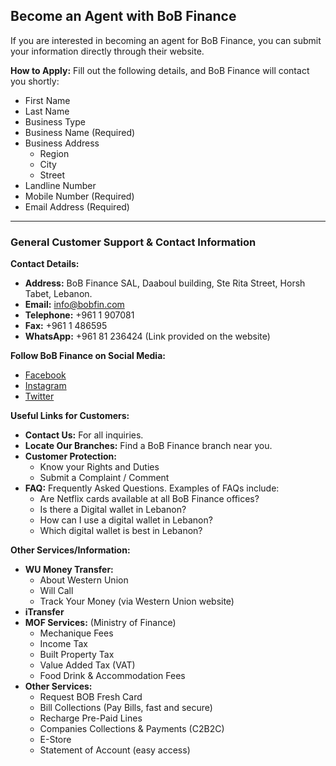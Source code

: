 ## Become an Agent with BoB Finance

If you are interested in becoming an agent for BoB Finance, you can submit your information directly through their website.

**How to Apply:**
Fill out the following details, and BoB Finance will contact you shortly:
*   First Name
*   Last Name
*   Business Type
*   Business Name (Required)
*   Business Address
    *   Region
    *   City
    *   Street
*   Landline Number
*   Mobile Number (Required)
*   Email Address (Required)

---

### General Customer Support & Contact Information

**Contact Details:**
*   **Address:** BoB Finance SAL, Daaboul building, Ste Rita Street, Horsh Tabet, Lebanon.
*   **Email:** info@bobfin.com
*   **Telephone:** +961 1 907081
*   **Fax:** +961 1 486595
*   **WhatsApp:** +961 81 236424 (Link provided on the website)

**Follow BoB Finance on Social Media:**
*   [Facebook](https://www.facebook.com/BobFinanceSal)
*   [Instagram](https://www.instagram.com/BoB_Finance)
*   [Twitter](https://twitter.com/BoBFinance2)

**Useful Links for Customers:**
*   **Contact Us:** For all inquiries.
*   **Locate Our Branches:** Find a BoB Finance branch near you.
*   **Customer Protection:**
    *   Know your Rights and Duties
    *   Submit a Complaint / Comment
*   **FAQ:** Frequently Asked Questions. Examples of FAQs include:
    *   Are Netflix cards available at all BoB Finance offices?
    *   Is there a Digital wallet in Lebanon?
    *   How can I use a digital wallet in Lebanon?
    *   Which digital wallet is best in Lebanon?

**Other Services/Information:**
*   **WU Money Transfer:**
    *   About Western Union
    *   Will Call
    *   Track Your Money (via Western Union website)
*   **iTransfer**
*   **MOF Services:** (Ministry of Finance)
    *   Mechanique Fees
    *   Income Tax
    *   Built Property Tax
    *   Value Added Tax (VAT)
    *   Food Drink & Accommodation Fees
*   **Other Services:**
    *   Request BOB Fresh Card
    *   Bill Collections (Pay Bills, fast and secure)
    *   Recharge Pre-Paid Lines
    *   Companies Collections & Payments (C2B2C)
    *   E-Store
    *   Statement of Account (easy access)